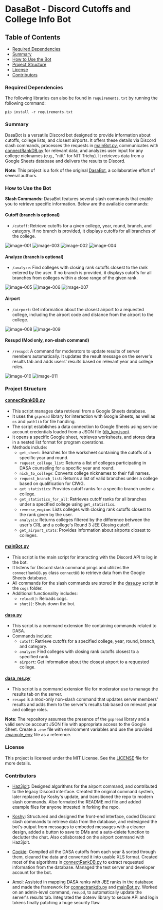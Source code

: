 # DasaBot - Discord Cutoffs and College Info Bot

## Table of Contents
- [Required Dependencies](#required-dependencies)
- [Summary](#summary)
- [How to Use the Bot](#how-to-use-the-bot)
- [Project Structure](#project-structure)
- [License](#license)
- [Contributors](#contributors)

### Required Dependencies
The following libraries can also be found in `requirements.txt` by running the following command:  
```shell
pip install -r requirements.txt
```

### Summary

DasaBot is a versatile Discord bot designed to provide information about cutoffs, college lists, and closest airports. It offers these details via Discord slash commands, processes the requests in [mainBot.py](DASABot/mainBot.py), communicates with [connectRankDB.py](DASABot/connectRankDB.py) for relevant data, and analyzes user input for any college nicknames (e.g., "nitt" for NIT Trichy). It retrieves data from a Google Sheets database and delivers the results to Discord.

**Note:** This project is a fork of the original [DasaBot](https://github.com/DASA-boys/DASA-Bot), a collaborative effort of several authors.

### How to Use the Bot

**Slash Commands:**
DasaBot features several slash commands that enable you to retrieve specific information. Below are the available commands:

#### Cutoff (branch is optional)
- `/cutoff`: Retrieve cutoffs for a given college, year, round, branch, and category. If no branch is provided, it displays cutoffs for all branches of the college.

![image-001](https://github.com/Haz3-jolt/DasaBot/assets/79502699/6f3f1a64-618f-4217-bd82-a876822c52ea)
![image-003](https://github.com/Haz3-jolt/DasaBot/assets/79502699/4e06797e-81b8-4fdd-8d33-ebe990e88800)
![image-002](https://github.com/Haz3-jolt/DasaBot/assets/79502699/9e864e24-1706-4310-a46a-38176ebb62c4)
![image-004](https://github.com/Haz3-jolt/DasaBot/assets/79502699/a252db12-0408-45cc-9a2c-c3e2c7b9130a)

#### Analyze (branch is optional)
- `/analyze`: Find colleges with closing rank cutoffs closest to the rank entered by the user. If no branch is provided, it displays cutoffs for all branches from colleges within a close range of the given rank.

![image-005](https://github.com/Haz3-jolt/DasaBot/assets/79502699/e1de1d00-95ca-47f4-bd57-065b03e23d23)
![image-006](https://github.com/Haz3-jolt/DasaBot/assets/79502699/b79c07a3-33a1-421c-999a-1598049657df)
![image-007](https://github.com/Haz3-jolt/DasaBot/assets/79502699/4d932f65-4198-4b0c-aa61-e6d918e928de)

#### Airport
- `/airport`: Get information about the closest airport to a requested college, including the airport code and distance from the airport to the college.

![image-008](https://github.com/Haz3-jolt/DasaBot/assets/79502699/3a17837c-40f2-4384-a414-513bf87ec43c)
![image-009](https://github.com/Haz3-jolt/DasaBot/assets/79502699/aea489b4-d00c-4f72-a935-ac3eee4c6acc)

#### Resupd (Mod only, non-slash command)
- `/resupd`: A command for moderators to update results of server members automatically. It updates the result message on the server's results tab and adds users' results based on relevant year and college roles.

![image-010](https://github.com/Haz3-jolt/DasaBot/assets/79502699/d2aa80df-a14c-4eed-88ae-346b2b352652)
![image-011](https://github.com/Haz3-jolt/DasaBot/assets/79502699/690f378d-fde3-42ba-9338-fadf504ad5ba)

### Project Structure

#### [connectRankDB.py](DASABot/connectRankDB.py)

- This script manages data retrieval from a Google Sheets database.
- It uses the `gspread` library for interaction with Google Sheets, as well as `os` and `pathlib` for file handling.
- The script establishes a data connection to Google Sheets using service account credentials loaded from a JSON file ([db_key.json](DASABot/example_db_key.json)).
- It opens a specific Google sheet, retrieves worksheets, and stores data in a nested list format for program operations.
- Methods include:
  - `get_sheet`: Searches for the worksheet containing the cutoffs of a specific year and round.
  - `request_college_list`: Returns a list of colleges participating in DASA counseling for a specific year and round.
  - `nick_to_college`: Converts college nicknames to their full names.
  - `request_branch_list`: Returns a list of valid branches under a college based on qualification for CIWG.
  - `get_statistics`: Provides cutoff ranks for a specific branch under a college.
  - `get_statistics_for_all`: Retrieves cutoff ranks for all branches under a specified college using `get_statistics`.
  - `reverse_engine`: Lists colleges with closing rank cutoffs closest to the rank given by the user.
  - `analysis`: Returns colleges filtered by the difference between the user's CRL and a college's Round 3 JEE Closing cutoff.
  - `get_airport_stats`: Provides information about airports closest to colleges.

#### [mainBot.py](DASABot/mainBot.py)

- This script is the main script for interacting with the Discord API to log in the bot.
- It listens for Discord slash command pings and utilizes the `connectRankDB.py` class `connectDB` to retrieve data from the Google Sheets database.
- All commands for the slash commands are stored in the [dasa.py](DASABot/cogs/dasa.py) script in the `cogs` folder.
- Additional functionality includes:
  - `reload()`: Reloads cogs.
  - `shut()`: Shuts down the bot.

#### [dasa.py](DASABot/cogs/dasa.py)

- This script is a command extension file containing commands related to DASA.
- Commands include:
  - `cutoff`: Retrieve cutoffs for a specified college, year, round, branch, and category.
  - `analyze`: Find colleges with closing rank cutoffs closest to a specified rank.
  - `airport`: Get information about the closest airport to a requested college.

#### [dasa_res.py](DASABot/cogs/dasa_res.py)

- This script is a command extension file for moderator use to manage the results tab on the server.
- `resupd` is a mod-only non-slash command that updates server members' results and adds them to the server's results tab based on relevant year and college roles.

**Note:** The repository assumes the presence of the `gspread` library and a valid service account JSON file with appropriate access to the Google Sheet. Create a `.env` file with environment variables and use the provided [.example_env](DASABot/example.env) file as a reference.

### License

This project is licensed under the MIT License. See the [LICENSE](LICENSE) file for more details.

### Contributors

- [Haz3jolt](https://github.com/Haz3-jolt): Designed algorithms for the airport command, and contributed to the legacy Discord interface. Created the original command system, later replaced by Koshy's update, and transitioned the repo to modern slash commands. Also formated the README.md file and added example files for anyone intrested in forking the repo.

- [Koshy](https://github.com/koshyj8): Structured and designed the front-end interface, coded Discord slash commands to retrieve data from the database, and redesigned the bot's output from messages to embeded messages with a cleaner design, added a button to save to DMs and a auto-delete function to declutter the chat. Also collaborated on the airport command with Haz3jolt. 

- [Cookie](https://github.com/CookieOnCode): Compiled all the DASA cutoffs from each year & sorted through them, cleaned the data and converted it into usable XLS format. Created most of the algorithms in [connectRankDB.py](DASABot/connectRankDB.py) to extract requested information from the database. Managed the test server and developer account for the bot.

- [Amol](https://github.com/AmolOnGitHub): Assisted in mapping DASA ranks with JEE ranks in the database and made the framework for [connectrankdb.py](DASABot/connectRankDB.py) and [mainBot.py](DASABot/mainBot.py). Worked on an admin-level command, `resupd`, to automatically update the server's results tab. Integrated the dotenv library to secure API and login tokens finally patching a huge security flaw.
